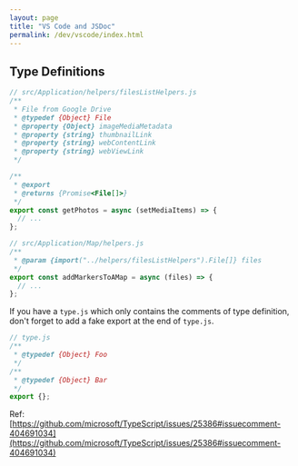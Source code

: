 ```yaml
---
layout: page
title: "VS Code and JSDoc"
permalink: /dev/vscode/index.html
---
```


## Type Definitions

```js
// src/Application/helpers/filesListHelpers.js
/**
 * File from Google Drive
 * @typedef {Object} File
 * @property {Object} imageMediaMetadata
 * @property {string} thumbnailLink
 * @property {string} webContentLink
 * @property {string} webViewLink
 */

/**
 * @export
 * @returns {Promise<File[]>}
 */
export const getPhotos = async (setMediaItems) => {
  // ...
};
```

```js
// src/Application/Map/helpers.js
/**
 * @param {import("../helpers/filesListHelpers").File[]} files
 */
export const addMarkersToAMap = async (files) => {
  // ...
};
```

If you have a `type.js` which only contains the comments of type definition, don't forget to add a fake export at the end of `type.js`.

```js
// type.js
/**
 * @typedef {Object} Foo
 */
/**
 * @typedef {Object} Bar
 */
export {};
```

Ref: [https://github.com/microsoft/TypeScript/issues/25386#issuecomment-404691034](https://github.com/microsoft/TypeScript/issues/25386#issuecomment-404691034)

